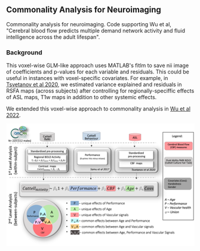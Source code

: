 ## Commonality Analysis for Neuroimaging

Commonality analysis for neuroimaging. Code supporting Wu et al, "Cerebral blood flow predicts multiple demand network activity and fluid intelligence across the adult lifespan".

### Background
This voxel-wise GLM-like approach uses MATLAB's fitlm to save nii image of coefficients and p-values for each variable and residuals. This could be useful in instances with voxel-specific covariates. For example, in [Tsvetanov et al 2020](https://doi.org/10.1111/psyp.13714), we estimated variance explained and residuals in RSFA maps (across subjects) after controlling for regionally-speciffic effects of ASL maps, T1w maps in addition to other systemic effects.

We extended this voxel-wise approach to commonality analysis in [Wu et al 2022](https://www.sciencedirect.com/science/article/pii/S0197458022002044).


![image](./Figures/Figure_1.png)
